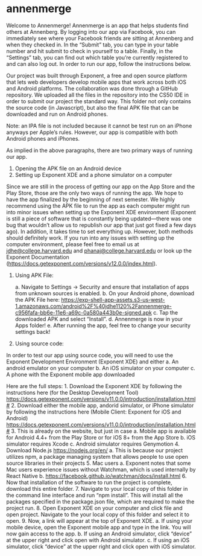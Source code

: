 # annenmerge

Welcome to Annenmerge! Annenmerge is an app that helps students find others at Annenberg. By logging into our app via Facebook, you can immediately see where your Facebook friends are sitting at Annenberg and when they checked in. In the “Submit” tab, you can type in your table number and hit submit to check in yourself to a table. Finally, in the “Settings” tab, you can find out which table you’re currently registered to and can also log out. In order to run our app, follow the instructions below.


Our project was built through Exponent, a free and open source platform that lets web developers develop mobile apps that work across both iOS and Android platforms. The collaboration was done through a GitHub repository. We uploaded all the files in the repository into the CS50 IDE in order to submit our project the standard way. This folder not only contains the source code (in Javascript), but also the final APK file that can be downloaded and run on Android phones.


Note: an IPA file is not included because it cannot be test run on an iPhone anyways per Apple’s rules. However, our app is compatible with both Android phones and iPhones. 


As implied in the above paragraphs, there are two primary ways of running our app. 


1. Opening the APK file on an Android device
2. Setting up Exponent XDE and a phone simulator on a computer


Since we are still in the process of getting our app on the App Store and the Play Store, those are the only two ways of running the app. We hope to have the app finalized by the beginning of next semester. We highly recommend using the APK file to run the app as each computer might run into minor issues when setting up the Exponent XDE environment (Exponent is still a piece of software that is constantly being updated—there was one bug that wouldn’t allow us to republish our app that just got fixed a few days ago). In addition, it takes time to set everything up. However, both methods should definitely work. If you run into any issues with setting up the computer environment, please feel free to email us at jdhe@college.harvard.edu and phanaj@college.harvard.edu or look up the Exponent Documentation (https://docs.getexponent.com/versions/v12.0.0/index.html). 


1. Using APK File:

	a. Navigate to Settings -> Security and ensure that installation of apps from unknown sources is enabled.
	b. On your Android phone, download the APK File here: https://exp-shell-app-assets.s3-us-west-1.amazonaws.com/android%2F%40jdhe1120%2Fannenmerge-c956fafa-bb6e-11e6-a69c-0a580a443b0e-signed.apk
	c. Tap the downloaded APK and select “Install”. 
	d. Annenmerge is now in your Apps folder!
	e. After running the app, feel free to change your security settings back!
  
  2. Using source code:


In order to test our app using source code, you will need to use the Exponent Development Environment (Exponent XDE) and either
	a. An android emulator on your computer
	b. An iOS simulator on your computer
	c. A phone with the Exponent mobile app downloaded

Here are the full steps:
	1. Download the Exponent XDE by following the instructions here (for the Desktop Development Tool) https://docs.getexponent.com/versions/v11.0.0/introduction/installation.html# 
	2. Download either the mobile app, andorid simulator, or iPhone simulator by following the instructions here (Mobile Client: Exponent for iOS and Android) https://docs.getexponent.com/versions/v11.0.0/introduction/installation.html#
	3. This is already on the website, but just in case
		a. Mobile app is available for Android 4.4+ from the Play Store or for iOS 8+ from the App Store
		b. iOS simulator requires Xcode
		c. Android simulator requires Genymotion
	4. Download Node.js https://nodejs.org/en/ 
		a. This is because our project utilizes npm, a package managing system that allows people to use open source libraries in their projects
	5. Mac users
		a. Exponent notes that some Mac users experience issues without Watchman, which is used internally by React Native
		b. https://facebook.github.io/watchman/docs/install.html 
	6. Now that installation of the software to run the project is complete, download this entire folder.
	7. Navigate to your local copy of this folder in the command line interface and run “npm install”. This will install all the packages specified in the package.json file, which are required to make the project run.
	8. Open Exponent XDE on your computer and click file and open project. Navigate to the your local copy of this folder and select it to open.
	9. Now, a link will appear at the top of Exponent XDE. 
		a. If using your mobile device, open the Exponent mobile app and type in the link. You will now gain access to the app.
		b. If using an Android simulator, click “device” at the upper right and click open with Android simulator.
		c. If using an iOS simulator, click “device” at the upper right and click open with iOS simulator.
